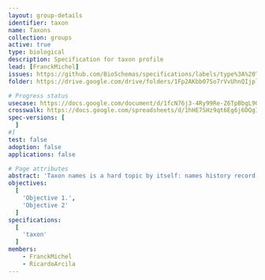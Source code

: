 ```yaml
---
layout: group-details
identifier: taxon
name: Taxons
collection: groups
active: true
type: biological
description: Specification for taxon profile
lead: [FranckMichel]
issues: https://github.com/BioSchemas/specifications/labels/type%3A%20Taxon
folder: https://drive.google.com/drive/folders/1Fp2AKbb07So7rVvUhnQIjpl8HLPSwpbP

# Progress status
usecase: https://docs.google.com/document/d/1fcN76j3-4Ry99Re-Z6TpBbgL9QO3On-ZqG1xWBOJLPM/edit
crosswalk: https://docs.google.com/spreadsheets/d/1hHE7SHz9qt6Eg6j6DQgI9BwhrlGOwkO68fzek78m62I/edit#gid=1483018794
spec-versions: [
  ]
#]
test: false
adoption: false
applications: false

# Page attributes
abstract: 'Taxon names is a hard topic by itself: names history record, names status (accepted, synonyms…), nomenclatural codes, etc. The point of Bioschemas.org is not to get into too much detail, but to set up a simply ways of identifying taxa through webpages.'
objectives:
  [
    'Objective 1.',
    'Objective 2'
  ]
specifications:
  [
    'taxon'
  ]
members:
    - FranckMichel
    - RicardoArcila
---
```

